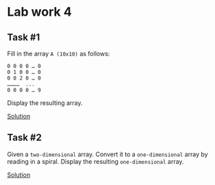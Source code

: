 # Lab work 4

## Task #1

Fill in the array ```A (10x10)``` as follows:
```
0 0 0 0 … 0
0 1 0 0 … 0
0 0 2 0 … 0
…………  ...
0 0 0 0 … 9
```
Display the resulting array.

[Solution](./main-1.c)

## Task #2

Given a ```two-dimensional``` array. Convert it to a ```one-dimensional``` array by reading in a spiral. Display the resulting ```one-dimensional``` array. 

[Solution](./main-2.c)
